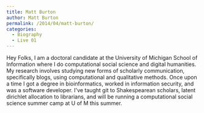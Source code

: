 ```yaml
---
title: Matt Burton
author: Matt Burton
permalink: /2014/04/matt-burton/
categories:
  - Biography
  - Live 01
---
```

Hey Folks, I am a doctoral candidate at the University of Michigan School of Information where I do computational social science and digital humanities. My research involves studying new forms of scholarly communication, specifically blogs, using computational and qualitative methods. Once upon a time I got a degree in bioinformatics, worked in information security, and was a software developer. I've taught git to Shakespearean scholars, latent dirichlet allocation to librarians, and will be running a computational social science summer camp at U of M this summer.
